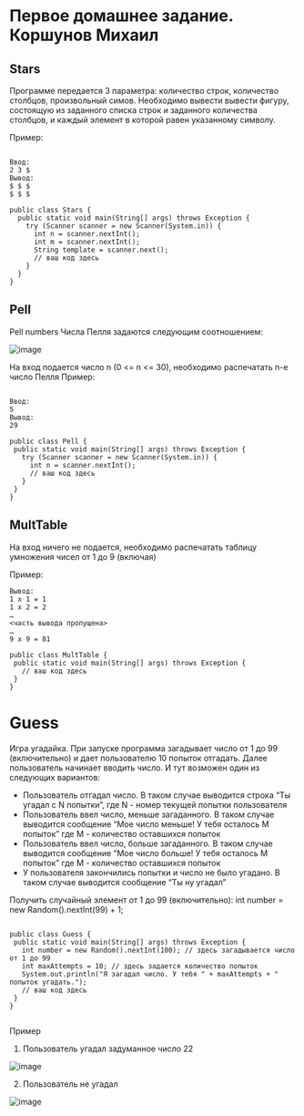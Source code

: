 # Первое домашнее задание. Коршунов Михаил


## Stars ##

Программе передается 3 параметра: количество строк, количество столбцов, произвольный симов. Необходимо вывести вывести фигуру, 
состоящую из заданного списка строк и заданного количества столбцов, и каждый элемент в которой равен указанному символу.

Пример:

```

Ввод: 
2 3 $
Вывод:
$ $ $
$ $ $

```

```
public class Stars {
  public static void main(String[] args) throws Exception {
    try (Scanner scanner = new Scanner(System.in)) {
      int n = scanner.nextInt();
      int m = scanner.nextInt();
      String template = scanner.next();
      // ваш код здесь
    }
  }
}

```

## Pell ##

Pell numbers Числа Пелля задаются следующим соотношением:

![image](https://user-images.githubusercontent.com/127130876/223174732-9d9be76d-517e-409b-af25-adec5d1cc2f1.png)
 
На вход подается число n (0 <= n <= 30), необходимо распечатать n-e число Пелля
Пример:

```

Ввод: 
5
Вывод:
29

```


```
public class Pell {
 public static void main(String[] args) throws Exception {
   try (Scanner scanner = new Scanner(System.in)) {
     int n = scanner.nextInt();
     // ваш код здесь
   }
 }
}

```

## MultTable ##

На вход ничего не подается, необходимо распечатать таблицу умножения чисел от 1 до 9 (включая)


Пример:

```
Вывод:
1 x 1 = 1
1 x 2 = 2
…
<часть вывода пропущена>
…
9 x 9 = 81
```

```
public class MultTable {
 public static void main(String[] args) throws Exception {
   // ваш код здесь
 }
}
```

# Guess #

Игра угадайка. При запуске программа загадывает число от 1 до 99 (включительно) и дает пользователю 10 попыток отгадать.
Далее пользователь начинает вводить число. И тут возможен один из следующих вариантов:
- Пользователь отгадал число. В таком случае выводится строка
“Ты угадал с N попытки”, где N - номер текущей попытки пользователя
- Пользователь ввел число, меньше загаданного. В таком случае выводится сообщение “Мое число меньше! У тебя осталось M попыток” где M - количество оставшихся попыток
- Пользователь ввел число, больше загаданного. В таком случае выводится сообщение “Мое число больше! У тебя осталось M попыток” где M - количество оставшихся попыток
- У пользователя закончились попытки и число не было угадано. В таком случае выводится сообщение “Ты ну угадал” 

Получить случайный элемент от 1 до 99 (включительно):
int number = new Random().nextInt(99) + 1;



```

public class Guess {
 public static void main(String[] args) throws Exception {
   int number = new Random().nextInt(100); // здесь загадывается число от 1 до 99
   int maxAttempts = 10; // здесь задается количество попыток
   System.out.println("Я загадал число. У тебя " + maxAttempts + " попыток угадать.");
   // ваш код здесь
 }
}


```

Пример
1. Пользователь угадал задуманное число 22

![image](https://user-images.githubusercontent.com/127130876/223175403-2eb3f97c-8d74-4575-9a3e-05c26500d014.png)

2. Пользователь не угадал

![image](https://user-images.githubusercontent.com/127130876/223175442-5e56f09a-82f0-4489-9fcb-ea5ce8bb8b4a.png)
